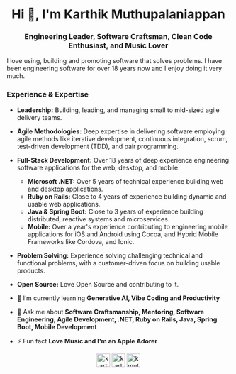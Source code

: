 <h1 align="center">Hi 👋, I'm Karthik Muthupalaniappan</h1>
<h3 align="center">Engineering Leader, Software Craftsman, Clean Code Enthusiast, and Music Lover</h3>

I love using, building and promoting software that solves problems. I have been engineering software for over 18 years now and I enjoy doing it very much.

### Experience & Expertise
- **Leadership:** Building, leading, and managing small to mid-sized agile delivery teams.
- **Agile Methodologies:** Deep expertise in delivering software employing agile methods like iterative development, continuous integration, scrum, test-driven development (TDD), and pair programming.
- **Full-Stack Development:** Over 18 years of deep experience engineering software applications for the web, desktop, and mobile.
  - **Microsoft .NET:** Over 5 years of technical experience building web and desktop applications.
  - **Ruby on Rails:** Close to 4 years of experience building dynamic and usable web applications.
  - **Java & Spring Boot:** Close to 3 years of experience building distributed, reactive systems and microservices.
  - **Mobile:** Over a year's experience contributing to engineering mobile applications for iOS and Android using Cocoa, and Hybrid Mobile Frameworks like Cordova, and Ionic.
- **Problem Solving:** Experience solving challenging technical and functional problems, with a customer-driven focus on building usable products.
- **Open Source:** Love Open Source and contributing to it.

- 🌱 I’m currently learning **Generative AI, Vibe Coding and Productivity**

- 💬 Ask me about **Software Craftsmanship, Mentoring, Software Engineering, Agile Development, .NET, Ruby on Rails, Java, Spring Boot, Mobile Development**

- ⚡ Fun fact **Love Music and I'm an Apple Adorer**

<p align="center">
<a href="https://x.com/karthik_s" target="blank"><img align="center" src="https://cdn.jsdelivr.net/npm/simple-icons@3.0.1/icons/twitter.svg" alt="karthik_s" height="30" width="30" /></a>
<a href="https://linkedin.com/in/karthikliveshere" target="blank"><img align="center" src="https://cdn.jsdelivr.net/npm/simple-icons@3.0.1/icons/linkedin.svg" alt="karthikliveshere" height="30" width="30" /></a>
<a href="https://github.com/kmuthupa" target="blank"><img align="center" src="https://cdn.jsdelivr.net/npm/simple-icons@3.0.1/icons/github.svg" alt="kmuthupa" height="30" width="30" /></a>
</p>
